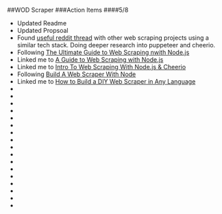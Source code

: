 ##WOD Scraper
###Action Items
####5/8

* Updated Readme
* Updated Propsoal
* Found [useful reddit thread](https://www.reddit.com/r/webdev/comments/9z2lw4/web_scraping_using_nodejs_and_cheerio/_) with other web scraping projects using a similar tech stack. Doing deeper research into puppeteer and cheerio.
* Following [The Ultimate Guide to Web Scraping nwith Node.js](https://www.freecodecamp.org/news/the-ultimate-guide-to-web-scraping-with-node-js-daa2027dcd3/)
* Linked me to [A Guide to Web Scraping with Node.js](https://www.youtube.com/watch?v=dXjKh66BR2U)
* Linked me to [Intro To Web Scraping With Node.js & Cheerio](https://www.youtube.com/watch?v=LoziivfAAjE) 
* Following [Build A Web Scraper With Node](https://pusher.com/tutorials/web-scraper-node)
* Linked me to [How to Build a DIY Web Scraper in Any Language](https://levelup.gitconnected.com/how-to-build-a-diy-web-scraper-in-any-language-1104ac0713cd) 
* 
* 
* 
* 
* 
* 
* 
* 
* 
* 
* 
* 
* 
* 
* 
* 
* 